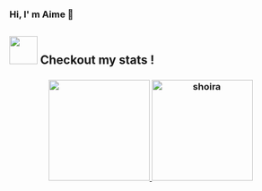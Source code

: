 ### Hi, I' m Aime 👋 

## <img src="https://media.giphy.com/media/VgCDAzcKvsR6OM0uWg/giphy.gif" width="50"> Checkout my stats !

<h3>
  <p align="center">
    <a href="https://github.com/shoirata">
      <img height="180em"
        src="https://github-readme-stats-eight-theta.vercel.app/api?username=aimemalaika&show_icons=true&theme=midnight-white&count_private=true" />
      <img height="180em"
        src="https://github-readme-stats.vercel.app/api/top-langs/?username=aimemalaika&show_icons=true&theme=midnight-white&layout=compact"
        alt="shoira" />
    </a>
  </p>
</h3>
